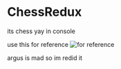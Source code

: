 # ChessRedux

its chess yay in console


use this for reference
![for reference](https://upload.wikimedia.org/wikipedia/commons/thumb/b/b6/SCD_algebraic_notation.svg/1024px-SCD_algebraic_notation.svg.png)

argus is mad so im redid it
